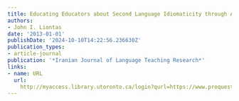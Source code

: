 ```yaml
---
title: Educating Educators about Second Language Idiomaticity through Action Research
authors:
- John I. Liontas
date: '2013-01-01'
publishDate: '2024-10-10T14:22:56.236630Z'
publication_types:
- article-journal
publication: '*Iranian Journal of Language Teaching Research*'
links:
- name: URL
  url: 
    http://myaccess.library.utoronto.ca/login?qurl=https://www.proquest.com/docview/1895986104?accountid=14771&bdid=38382&_bd=8iAtdLLC%2BfjSTxgtMK0%2BUicirlw%3D
---
```

